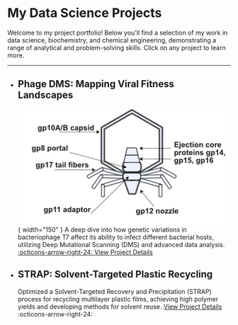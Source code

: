 # My Data Science Projects

Welcome to my project portfolio! Below you'll find a selection of my work in data science, biochemistry, and chemical engineering, demonstrating a range of analytical and problem-solving skills. Click on any project to learn more.

---

<div class="grid cards" markdown>

-   __Phage DMS: Mapping Viral Fitness Landscapes__
    ---
    ![Phage DMS Project Thumbnail](../images/phage_dms/t7_phage_structure.png){ width="150" } <!-- Choose a representative thumbnail -->
    A deep dive into how genetic variations in bacteriophage T7 affect its ability to infect different bacterial hosts, utilizing Deep Mutational Scanning (DMS) and advanced data analysis.
    [:octicons-arrow-right-24: View Project Details](phage_dms.md)

-   __STRAP: Solvent-Targeted Plastic Recycling__
    ---
    Optimized a Solvent-Targeted Recovery and Precipitation (STRAP) process for recycling multilayer plastic films, achieving high polymer yields and developing methods for solvent reuse.
    [View Project Details](strap_recycling.md) :octicons-arrow-right-24:

</div>


